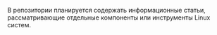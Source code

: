 В репозитории планируется содержать информационные статьи, рассматривающие отдельные компоненты или инструменты Linux систем.
